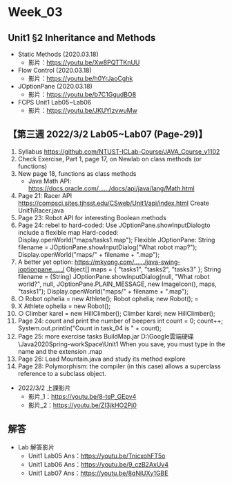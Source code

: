 # Week_03

## Unit1 §2 Inheritance and Methods
   * Static Methods (2020.03.18)
      * 影片：https://youtu.be/Xw8PQTTKnUU
   * Flow Control (2020.03.18)       
      * 影片：https://youtu.be/h0YrJaoCghk
   * JOptionPane (2020.03.18) 
      * 影片：https://youtu.be/b7C1GgudBO8
   * FCPS Unit1 Lab05~Lab06
      * 影片：https://youtu.be/JKUYIzvwuMw
## 【第三週 2022/3/2 Lab05~Lab07 (Page-29)】
1. Syllabus https://github.com/NTUST-ICLab-Course/JAVA_Course_v1102
2. Check Exercise, Part 1, page 17, on Newlab on class methods (or functions)
3. New page 18, functions as class methods
    * Java Math API: https://docs.oracle.com/....../docs/api/java/lang/Math.html
4. Page 21: Racer API https://compsci.sites.tjhsst.edu/CSweb/Unit1/api/index.html
Create Unit1\Racer.java
5. Page 23: Robot API for interesting Boolean methods
6. Page 24: rebel to hard-coded: Use JOptionPane.showInputDialogto include a flexible map
Hard-coded:
Display.openWorld("maps/tasks1.map");
Flexible JOptionPane:
String filename = JOptionPane.showInputDialog("What robot map?");
Display.openWorld("maps/" + filename + ".map");
7. A better yet option:
https://mkyong.com/....../java-swing-joptionpane....../
Object[] maps = { "tasks1", "tasks2", "tasks3" };
String filename = (String) JOptionPane.showInputDialog(null, "What robot world?", null, JOptionPane.PLAIN_MESSAGE, new ImageIcon(), maps, "tasks1");
Display.openWorld("maps/" + filename + ".map");
8. ○ Robot ophelia = new Athlete();
Robot ophelia;
new Robot();
=
9. X Athlete ophelia = new Robot();
10. ○ Climber karel = new HillClimber();
Climber karel;
new HillClimber();
11. Page 24: count and print the number of beepers
int count = 0;
count++;
System.out.println("Count in task_04 is " + count);
12. Page 25: more exercise tasks
BuildMap.jar D:\Google雲端硬碟\Java2020Spring-workSpace\Unit1
When you save, you must type in the name and the extension .map
13. Page 26: Load Mountain.java and study its method explore
14. Page 28: Polymorphism: the compiler (in this case) allows a superclass reference to a subclass object.
  * 2022/3/2 上課影片
    * 影片_1：https://youtu.be/8-teP_GEpv4
    * 影片_2：https://youtu.be/ZI3jkHO2Pj0

## 解答
  * Lab 解答影片
      * Unit1 Lab05 Ans：https://youtu.be/TnicxohFT5o
      * Unit1 Lab06 Ans：https://youtu.be/9_czB2AxUv4
      * Unit1 Lab07 Ans：https://youtu.be/8qNiUXy1GBE
